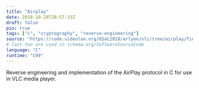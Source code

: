 ```yaml
---
title: "Airplay"
date: 2018-10-28T20:57:33Z
draft: false
pin: true
tags: ["c", "cryptography", "reverse-engineering"]
source: "https://code.videolan.org/GSoC2018/arlyon/vlc/tree/airplay/final"
# last two are used in schema.org/SoftwareSourceCode
language: "C"
runtime: "C99"
---
```


Reverse engineering and implementation of the AirPlay protocol in C for use
in VLC media player.
